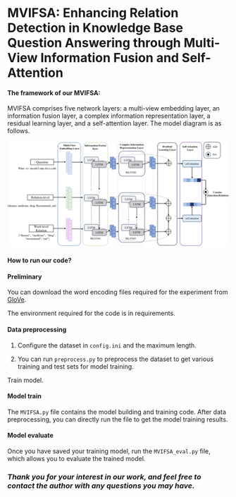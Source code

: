 # MVIFSA: Enhancing Relation Detection in Knowledge Base Question Answering through Multi-View Information Fusion and Self-Attention

#### The framework of our MVIFSA:

MVIFSA comprises five network layers: a multi-view embedding layer, an information fusion layer, a complex information representation layer, a residual learning layer, and a self-attention layer. The model diagram is as follows.

![](.\img\MVIFSA.png)

#### How to run our code?

#### Preliminary

You can download the word encoding files required for the experiment from  [GloVe](https://nlp.stanford.edu/projects/glove/).

The environment required for the code is in requirements.

#### Data preprocessing

1. Configure the dataset in `config.ini` and the maximum length.

2. You can run `preprocess.py` to preprocess the dataset to get various training and test sets for model training.

Train model.

#### Model train

The `MVIFSA.py` file contains the model building and training code. After data preprocessing, you can directly run the file to get the model training results.

#### Model evaluate

Once you have saved your training model, run the `MVIFSA_eval.py` file, which allows you to evaluate the trained model.

### *Thank you for your interest in our work, and feel free to contact the author with any questions you may have.*
